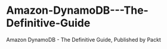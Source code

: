 # Amazon-DynamoDB---The-Definitive-Guide
Amazon DynamoDB - The Definitive Guide, Published by Packt
